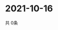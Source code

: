 # 2021-10-16
  共 0条

  <!-- BEGIN -->
  <!-- 最后更新时间Sat Oct 16 2021 08:03:24 GMT+0000 (Coordinated Universal Time) -->
  
  <!-- END -->
  
  